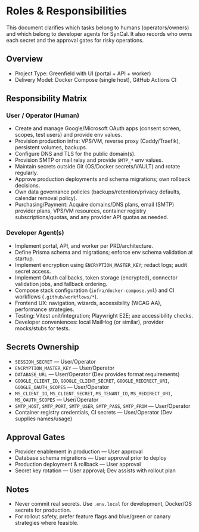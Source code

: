 # Roles & Responsibilities

This document clarifies which tasks belong to humans (operators/owners) and which belong to developer agents for SynCal. It also records who owns each secret and the approval gates for risky operations.

## Overview
- Project Type: Greenfield with UI (portal + API + worker)
- Delivery Model: Docker Compose (single host), GitHub Actions CI

## Responsibility Matrix

### User / Operator (Human)
- Create and manage Google/Microsoft OAuth apps (consent screen, scopes, test users) and provide env values.
- Provision production infra: VPS/VM, reverse proxy (Caddy/Traefik), persistent volumes, backups.
- Configure DNS and TLS for the public domain(s).
- Provision SMTP or mail relay and provide `SMTP_*` env values.
- Maintain secrets outside Git (OS/Docker secrets/VAULT) and rotate regularly.
- Approve production deployments and schema migrations; own rollback decisions.
- Own data governance policies (backups/retention/privacy defaults, calendar removal policy).
- Purchasing/Payment: Acquire domains/DNS plans, email (SMTP) provider plans, VPS/VM resources, container registry subscriptions/quotas, and any provider API quotas as needed.

### Developer Agent(s)
- Implement portal, API, and worker per PRD/architecture.
- Define Prisma schema and migrations; enforce env schema validation at startup.
- Implement encryption using `ENCRYPTION_MASTER_KEY`; redact logs; audit secret access.
- Implement OAuth callbacks, token storage (encrypted), connector validation jobs, and fallback ordering.
- Compose stack configuration (`infra/docker-compose.yml`) and CI workflows (`.github/workflows/*`).
- Frontend UX: navigation, wizards, accessibility (WCAG AA), performance strategies.
- Testing: Vitest unit/integration; Playwright E2E; axe accessibility checks.
- Developer conveniences: local MailHog (or similar), provider mocks/stubs for tests.

## Secrets Ownership
- `SESSION_SECRET` — User/Operator
- `ENCRYPTION_MASTER_KEY` — User/Operator
- `DATABASE_URL` — User/Operator (Dev provides format requirements)
- `GOOGLE_CLIENT_ID`, `GOOGLE_CLIENT_SECRET`, `GOOGLE_REDIRECT_URI`, `GOOGLE_OAUTH_SCOPES` — User/Operator
- `MS_CLIENT_ID`, `MS_CLIENT_SECRET`, `MS_TENANT_ID`, `MS_REDIRECT_URI`, `MS_OAUTH_SCOPES` — User/Operator
- `SMTP_HOST`, `SMTP_PORT`, `SMTP_USER`, `SMTP_PASS`, `SMTP_FROM` — User/Operator
- Container registry credentials, CI secrets — User/Operator (Dev supplies names/usage)

## Approval Gates
- Provider enablement in production — User approval
- Database schema migrations — User approval prior to deploy
- Production deployment & rollback — User approval
- Secret key rotation — User approval; Dev assists with rollout plan

## Notes
- Never commit real secrets. Use `.env.local` for development, Docker/OS secrets for production.
- For rollout safety, prefer feature flags and blue/green or canary strategies where feasible.
